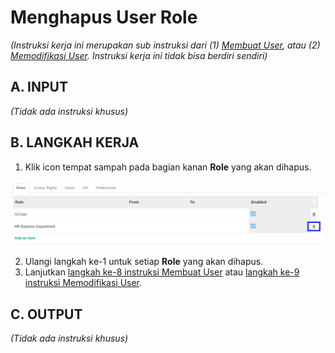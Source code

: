 # Menghapus User Role

*(Instruksi kerja ini merupakan sub instruksi dari (1) [Membuat User](./membuat-non-portal.md), atau (2) [Memodifikasi User](./memodifikasi.md). Instruksi kerja ini tidak bisa berdiri sendiri)*

## A. INPUT

*(Tidak ada instruksi khusus)*

## B. LANGKAH KERJA

1. Klik icon tempat sampah pada bagian kanan **Role** yang akan dihapus.

![](../img/user/icon-hapus-user-role.png)

2. Ulangi langkah ke-1 untuk setiap **Role** yang akan dihapus.
3. Lanjutkan [langkah ke-8 instruksi Membuat User](./membuat-non-portal.md#l8) atau [langkah ke-9 instruksi Memodifikasi User](./memodifikasi.md#l9).

## C. OUTPUT

*(Tidak ada instruksi khusus)*
